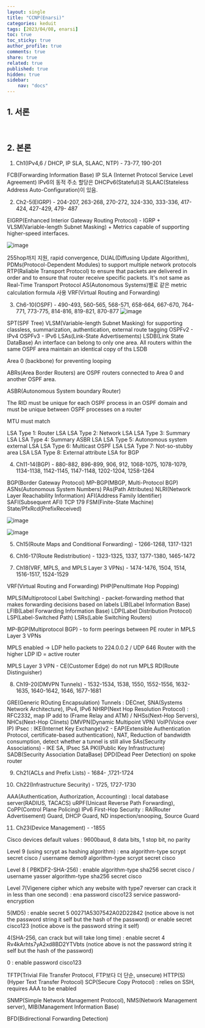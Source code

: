 ```yaml
---
layout: single
title: "CCNP(Enarsi)"
categories: keduit
tags: [2023/04/08, enarsi]
toc: true
toc_sticky: true
author_profile: true
comments: true
share: true
related: true
published: true
hidden: true
sidebar: 
    nav: "docs"
---
```


## 1. 서론  

&nbsp;&nbsp;&nbsp;&nbsp;

## 2. 본론  


1. Ch1(IPv4,6 / DHCP, IP SLA, SLAAC, NTP) - 73-77, 190-201

FCB(Forwarding Information Base)
IP SLA (Internet Protocol Service Level Agreement)
IPv6의 동적 주소 할당은 DHCPv6(Stateful)과 SLAAC(Stateless Address Auto-Configuration)이 있음.


2. Ch2-5(EIGRP) - 204-207, 263-268, 270-272, 324-330, 333-336, 417-424, 427-429, 479- 487

EIGRP(Enhanced Interior Gateway Routing Protocol) - IGRP + VLSM(Variable-length Subnet Masking) + Metrics capable of supporting higher-speed interfaces.

![image](https://user-images.githubusercontent.com/124491456/225196229-fe79a873-9bdd-4253-ad82-ba7d2608005d.png)

255hop까지 지원, rapid convergence, DUAL(Diffusing Update Algorithm), 
PDMs(Protocol-Dependent Modules) to support multiple network protocols
RTP(Raliable Transport Protocol) to ensure that packets are delivered in order and to ensure that router receive specific packets. It's not same as Real-Time Transport Protocol
AS(Autonomous Systems)별로 같은 metric calculation formula 사용
VRF(Virtual Routing and Forwarding)

3. Ch6-10(OSPF) - 490-493, 560-565, 568-571, 658-664, 667-670, 764-771, 773-775, 814-816, 819-821, 870-877 
![image](https://user-images.githubusercontent.com/124491456/225552171-c71c9910-a5fb-46f0-ad87-212d2e98d37d.png)

SPT(SPF Tree)
VLSM(Variable-length Subnet Masking) for supporting classless, summarization, authentication, external route tagging
OSPFv2 - IPv4
OSPFv3 - IPv6
LSAs(Link-State Advertisements)
LSDB(Link State DataBase) 
An interface can belong to only one area. All routers within the same OSPF area maintain an identical copy of ths LSDB

Area 0 (backbone) for preventing looping

ABRs(Area Border Routers) are OSPF routers connected to Area 0 and another OSPF area.

ASBR(Autonomous System boundary Router)

The RID must be unique for each OSPF process in an OSPF domain and must be unique between OSPF processes on a router

MTU must match

LSA Type 1:            Router LSA
LSA Type 2:            Network LSA
LSA Type 3:            Summary LSA
LSA Type 4:            Summary ASBR LSA
LSA Type 5:            Autonomous system external LSA
LSA Type 6:            Multicast OSPF LSA
LSA Type 7:            Not-so-stubby area LSA
LSA Type 8:            External attribute LSA for BGP


4. Ch11-14(BGP) - 880-882, 896-899, 906, 912, 1068-1075, 1078-1079, 1134-1138, 1142-1145, 1147-1148, 1202-1204, 1258-1264

BGP(Border Gateway Protocol)
MP-BGP(MBGP, Multi-Protocol BGP)
ASNs(Autonomous System Numbers)
PAs(Path Attributes)
NLRI(Network Layer Reachability Information)
AFI(Address Family Identifier)
SAFI(Subsequent AFI)
TCP 179
FSM(Finite-State Machine)
State/PfxRcd(PrefixReceived)

![image](https://user-images.githubusercontent.com/124491456/226544889-7242e782-3f73-4cfe-9675-32868a3acc15.png)

![image](https://user-images.githubusercontent.com/124491456/226547915-31f2ba7d-5d98-4a22-bbe8-7d2fc069c392.png)


5. Ch15(Route Maps and Conditional Forwarding) - 1266-1268, 1317-1321
   
6. Ch16-17(Route Redistribution) - 1323-1325, 1337, 1377-1380, 1465-1472
   
7. Ch18(VRF, MPLS, and MPLS Layer 3 VPNs) - 1474-1476, 1504, 1514, 1516-1517, 1524-1529

VRF(Virtual Routing and Forwarding)
PHP(Penultimate Hop Popping)


MPLS(Multiprotocol Label Switching) - packet-forwarding method that makes forwarding decisions based on labels
LIB(Label Information Base)
LFIB(Label Forwarding Information Base)
LDP(Label Distribution Protocol)
LSP(Label-Switched Path)
LSRs(Lable Switching Routers)

MP-BGP(Multiprotocol BGP) - to form peerings between PE router in MPLS Layer 3 VPNs

MPLS enabled -> LDP hello packets to 224.0.0.2 / UDP 646
Router with the higher LDP ID = active router

MPLS Layer 3 VPN - CE(Customer Edge) do not run MPLS
RD(Route Distinguisher)

8. Ch19-20(DMVPN Tunnels) - 1532-1534, 1538, 1550, 1552-1556, 1632-1635, 1640-1642, 1646, 1677-1681

GRE(Generic ROuting Encapsulation) Tunnels : DECnet, SNA(Systems Network Architecture), IPv4, IPv6
NHRP(Next Hop Resolution Protocol) : RFC2332, map IP add to (Frame Relay and ATM) / NHSs(Next-Hop Servers), NHCs(Next-Hop Clinets)
DMVPN(Dynamic Multipoint VPN)
VoIP(Voice over IP)
IPsec : IKE(Internet Key Exchange)v2 - EAP(Extensible Authentication Protocol, certificate-based authentication), NAT, Reduction of bandwidth consumption, detect whether a tunnel is still alive
SAs(Security Associations) - IKE SA, IPsec SA
PKI(Public Key Infrastructure)
SADB(Security Association DataBase)
DPD(Dead Peer Detection) on spoke router

9. Ch21(ACLs and Prefix Lists) - 1684- ,1721-1724


10. Ch22(Infrastructure Security) - 1725, 1727-1730

AAA(Authentication, Authorization, Accounting) : local database server(RADIUS, TACACS)
uRPF(Unicast Reverse Path Forwarding), CoPP(Control Plane Policing)
IPv6 First-Hop Security : RA(Router Advertisement) Guard, DHCP Guard, ND inspection/snooping, Source Guard

11. Ch23(Device Management) - -1855

Cisco devices default values : 9600baud, 8 data bits, 1 stop bit, no parity

Level 9 (using scrypt as hashing algorithm) : ena algorithm-type scrypt secret cisco / username demo9 algorithm-type scrypt secret cisco

Level 8 ( PBKDF2-SHA-256) : enable algorithm-type sha256 secret cisco 
/ username yasser algorithm-type sha256 secret cisco

Level 7(Vigenere cipher which any website with type7 reverser can crack it in less than one second) : ena password cisco123
service password-encryption

5(MD5) : enable secret 5 00271A5307542A02D22842
(notice above is not the password string it self but the hash of the password)
or
enable secret cisco123
(notice above is the password string it self)

4(SHA-256, can crack but will take long time) : enable secret 4 Rv4kArhts7yA2xd8BD2YTVbts
(notice above is not the password string it self but the hash of the password)

0 : enable password cisco123

TFTP(Trivial File Transfer Protocol, FTP보다 더 단순, unsecure)
HTTP(S)(Hyper Text Transfer Protocol)
SCP(Secure Copy Protocol) : relies on SSH, requires AAA to be enabled

SNMP(Simple Network Management Protocol), NMS(Network Management server), MIB(Management Information Base)

BFD(Bidirectional Forwarding Detection)

